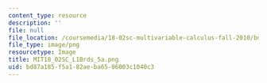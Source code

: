 ```yaml
---
content_type: resource
description: ''
file: null
file_location: /coursemedia/18-02sc-multivariable-calculus-fall-2010/bd87a185f5a182aeba6586003c1040c3_MIT18_02SC_L1Brds_5a.png
file_type: image/png
resourcetype: Image
title: MIT18_02SC_L1Brds_5a.png
uid: bd87a185-f5a1-82ae-ba65-86003c1040c3
---
```

